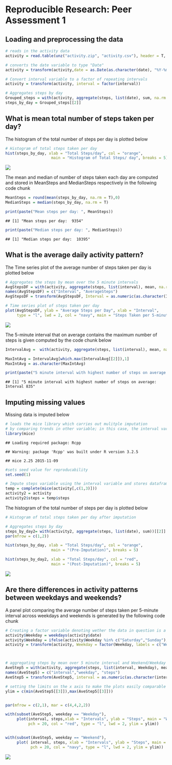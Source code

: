 # Reproducible Research: Peer Assessment 1


## Loading and preprocessing the data


```r
# reads in the activity data
activity = read.table(unz("activity.zip", "activity.csv"), header = T, sep = ",")

# converts the date variable to type "Date"
activity = transform(activity,date = as.Date(as.character(date), "%Y-%m-%d"))

# Convert interval variable to a factor of repeating intervals
activity = transform(activity, interval = factor(interval))

# Aggregates steps by day
Grouped_steps = with(activity, aggregate(steps, list(date), sum, na.rm = T))
steps_by_day = Grouped_steps[[2]]
```

## What is mean total number of steps taken per day?

The histogram of the total number of steps per day is plotted below

```r
# Histogram of total steps taken per day
hist(steps_by_day, xlab = "Total Steps/day", col = "orange",
                    main = "Histogram of Total Steps/ day", breaks = 5)
```

![](PA1_template_files/figure-html/Histogram-1.png)<!-- -->

The mean and median of number of steps taken each day are computed and stored in MeanSteps and MedianSteps respectively in the following code chunk


```r
MeanSteps = round(mean(steps_by_day, na.rm = T),0)
MedianSteps = median(steps_by_day, na.rm = T)

print(paste("Mean steps per day: ", MeanSteps))
```

```
## [1] "Mean steps per day:  9354"
```

```r
print(paste("Median steps per day: ", MedianSteps))
```

```
## [1] "Median steps per day:  10395"
```


## What is the average daily activity pattern?
The Time series plot of the average number of steps taken per day is plotted below

```r
# Aggregates the steps by mean over the 5 minute intervals
AvgStepsDF = with(activity, aggregate(steps, list(interval), mean, na.rm = T))
names(AvgStepsDF) = c("Interval", "AverageSteps")
AvgStepsDF = transform(AvgStepsDF, Interval = as.numeric(as.character(Interval)))

# Time series plot of steps taken per day
plot(AvgStepsDF, ylab = "Average Steps per Day", xlab = "Interval",
     type = "l", lwd = 2, col = "navy", main = "Steps Taken per 5-minute Interval Averaged Over All Days")
```

![](PA1_template_files/figure-html/Timeseries-1.png)<!-- -->

The 5-minute interval that on average contains the maximum number of steps is given computed by the code chunk below


```r
IntervalAvg =  with(activity, aggregate(steps, list(interval), mean, na.rm = T))

MaxIntAvg = IntervalAvg[which.max(IntervalAvg[[2]]),1]
MaxIntAvg = as.character(MaxIntAvg)

print(paste("5 minute interval with highest number of steps on average: Interval", MaxIntAvg))
```

```
## [1] "5 minute interval with highest number of steps on average: Interval 835"
```

## Imputing missing values
Missing data is imputed below

```r
# loads the mice library which carries out mulitple imputation 
# by comparing trends in other variable; in this case, the interval variable
library(mice)
```

```
## Loading required package: Rcpp
```

```
## Warning: package 'Rcpp' was built under R version 3.2.5
```

```
## mice 2.25 2015-11-09
```

```r
#sets seed value for reproducability
set.seed(1)

# Impute steps variable using the interval variable and stores dataframe in temp
temp = complete(mice(activity[,c(1,3)]))
activity2 = activity
activity2$steps = temp$steps
```

The histogram of the total number of steps per day is plotted below

```r
# Histogram of total steps taken per day after imputation

# Aggregates steps by day
steps_by_day2= with(activity2, aggregate(steps, list(date), sum))[[2]]
par(mfrow = c(1,2))

hist(steps_by_day, xlab = "Total Steps/day", col = "orange",
                    main = "(Pre-Imputation)", breaks = 5)

hist(steps_by_day2, xlab = "Total Steps/day", col = "red",
                    main = "(Post-Imputation)", breaks = 5)
```

![](PA1_template_files/figure-html/Histogram_imputation-1.png)<!-- -->


## Are there differences in activity patterns between weekdays and weekends?
A panel plot comparing the average number of steps taken per 5-minute interval across weekdays and weekends is generated by the following code chunk

```r
# Creating a factor variable denoting wether the data in question is a Weekday or Weekend
activity$Weekday = weekdays(activity$date)
activity$Weekday = ifelse(activity$Weekday %in% c("Saturday","Sunday"),0,1)
activity = transform(activity, Weekday = factor(Weekday, labels = c("Weekend","Weekday")))



# aggregating steps by mean over 5 minute interval and Weekend/Weekday criterion
AveStep5 = with(activity, aggregate(steps, list(interval, Weekday), mean, na.rm = T))
names(AveStep5) = c("interval","weekday", "steps")
AveStep5 = transform(AveStep5, interval = as.numeric(as.character(interval)))

# setting the limits on the x axis to make the plots easily comparable
ylim = c(min(AveStep5[[3]]),max(AveStep5[[3]]))


par(mfrow = c(2,1), mar = c(4,4,2,2))

with(subset(AveStep5, weekday == "Weekday"),
     plot(interval, steps,xlab = "Intervals", ylab = "Steps", main = "Weekdays",
          pch = 20, col = "red", type = "l", lwd = 2, ylim = ylim))


with(subset(AveStep5, weekday == "Weekend"),
     plot( interval, steps, xlab = "Intervals", ylab = "Steps", main = "Weekends",
           pch = 20, col = "navy", type = "l", lwd = 2, ylim = ylim))
```

![](PA1_template_files/figure-html/Panelplot-1.png)<!-- -->
